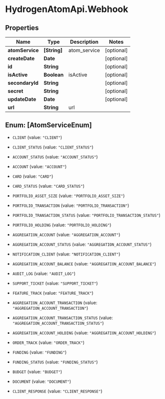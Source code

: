 # HydrogenAtomApi.Webhook

## Properties
Name | Type | Description | Notes
------------ | ------------- | ------------- | -------------
**atomService** | **[String]** | atom_service | [optional] 
**createDate** | **Date** |  | [optional] 
**id** | **String** |  | [optional] 
**isActive** | **Boolean** | isActive | [optional] 
**secondaryId** | **String** |  | [optional] 
**secret** | **String** |  | [optional] 
**updateDate** | **Date** |  | [optional] 
**url** | **String** | url | 


<a name="[AtomServiceEnum]"></a>
## Enum: [AtomServiceEnum]


* `CLIENT` (value: `"CLIENT"`)

* `CLIENT_STATUS` (value: `"CLIENT_STATUS"`)

* `ACCOUNT_STATUS` (value: `"ACCOUNT_STATUS"`)

* `ACCOUNT` (value: `"ACCOUNT"`)

* `CARD` (value: `"CARD"`)

* `CARD_STATUS` (value: `"CARD_STATUS"`)

* `PORTFOLIO_ASSET_SIZE` (value: `"PORTFOLIO_ASSET_SIZE"`)

* `PORTFOLIO_TRANSACTION` (value: `"PORTFOLIO_TRANSACTION"`)

* `PORTFOLIO_TRANSACTION_STATUS` (value: `"PORTFOLIO_TRANSACTION_STATUS"`)

* `PORTFOLIO_HOLDING` (value: `"PORTFOLIO_HOLDING"`)

* `AGGREGATION_ACCOUNT` (value: `"AGGREGATION_ACCOUNT"`)

* `AGGREGATION_ACCOUNT_STATUS` (value: `"AGGREGATION_ACCOUNT_STATUS"`)

* `NOTIFICATION_CLIENT` (value: `"NOTIFICATION_CLIENT"`)

* `AGGREGATION_ACCOUNT_BALANCE` (value: `"AGGREGATION_ACCOUNT_BALANCE"`)

* `AUDIT_LOG` (value: `"AUDIT_LOG"`)

* `SUPPORT_TICKET` (value: `"SUPPORT_TICKET"`)

* `FEATURE_TRACK` (value: `"FEATURE_TRACK"`)

* `AGGREGATION_ACCOUNT_TRANSACTION` (value: `"AGGREGATION_ACCOUNT_TRANSACTION"`)

* `AGGREGATION_ACCOUNT_TRANSACTION_STATUS` (value: `"AGGREGATION_ACCOUNT_TRANSACTION_STATUS"`)

* `AGGREGATION_ACCOUNT_HOLDING` (value: `"AGGREGATION_ACCOUNT_HOLDING"`)

* `ORDER_TRACK` (value: `"ORDER_TRACK"`)

* `FUNDING` (value: `"FUNDING"`)

* `FUNDING_STATUS` (value: `"FUNDING_STATUS"`)

* `BUDGET` (value: `"BUDGET"`)

* `DOCUMENT` (value: `"DOCUMENT"`)

* `CLIENT_RESPONSE` (value: `"CLIENT_RESPONSE"`)




